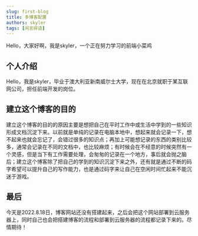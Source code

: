 ```yaml
---
slug: first-blog
title: 多博客配置
authors: skyler
tags: [闲言碎语]
---
```

Hello，大家好啊，我是skyler，一个正在努力学习的前端小菜鸡

<!--truncate-->
## 个人介绍

Hello，我是skyler，毕业于澳大利亚新南威尔士大学，现在在北京就职于某互联网公司，担任前端开发的岗位。

## 建立这个博客的目的

建立这个博客的目的的原因主要是想把自己在平时工作中或生活中学到的一些知识形成文档沉淀下来。以前就是单纯的记录在电脑本地中，想起来就会记录一下，想不起来也就会忘记了，会错过很多的知识点；再加上可能想记录的东西的类别比较多，通常会记录在不同的文档中，也比较麻烦；有时候会在不经意的时候突然有一个灵感，但是当下有工作需要处理，会匆匆的记录在一个地方，事后就会抛之脑后；建立这个博客除了把自己的学到的知识沉淀下来之外，还有就是通过不断的码字希望可以提升自己的写作能力，也是通过码字来让自己在空闲时间忙起来不能沉迷于游戏。

## 最后
今天是2022.8.18日，博客网站还没有搭建起来，之后会把这个网站部署到云服务器上，同时自己也会把搭建博客的流程和部署到云服务器的流程都记录下来的。尽情期待！

